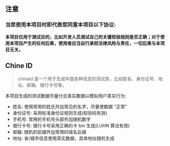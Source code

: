 ## 注意

### 当您使用本项目时即代表您同意本项目以下协议:

**本项目仅用于测试目的，比如开发人员测试自己的关键校验规则是否正确；对于使用本项目产生的任何后果，使用者应当自行承担法律风险与责任，一切后果与本项目无关。**

## Chine ID

> chinaid 是一个用于生成中国各种信息的测试库，比如姓名、身份证号、地址、邮箱、银行卡号等。

本项目生成的测试数据尽量付合真实数据以模拟用户真实行为:

- 姓名: 使用常用的姓氏外加常见的名字，尽量使数据 "正常"
- 身份证号: 采用标准身份证规则生成(校验码有效)
- 手机号: 常用的手机号头部外加随机数字
- 银行卡号: 银行卡号采用正确的卡 bin 生成(LUHN 算法有效)
- 邮箱: 随机的前缀外加常用的域名后缀
- 地址: 省/城市信息使用真实数据，具体地址随机生成
